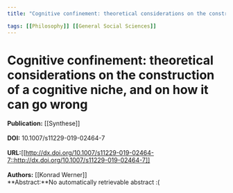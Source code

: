 ```yaml
---
title: "Cognitive confinement: theoretical considerations on the construction of a cognitive niche, and on how it can go wrong"

tags: [[Philosophy]] [[General Social Sciences]]
---
```


# Cognitive confinement: theoretical considerations on the construction of a cognitive niche, and on how it can go wrong

**Publication:** [[Synthese]]<br><br>**DOI:** 10.1007/s11229-019-02464-7                                      
<br>**URL:**[[http://dx.doi.org/10.1007/s11229-019-02464-7::http://dx.doi.org/10.1007/s11229-019-02464-7]]<br><br>**Authors:** [[Konrad Werner]] <br>**Abstract:**No automatically retrievable abstract :(

